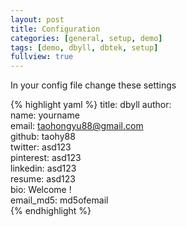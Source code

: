 ```yaml
---
layout: post
title: Configuration
categories: [general, setup, demo]
tags: [demo, dbyll, dbtek, setup]
fullview: true
---
```


In your config file change these settings

{% highlight yaml %}
title: dbyll
author:  
  name: yourname  
  email: taohongyu88@gmail.com  
  github: taohy88  
  twitter: asd123  
  pinterest: asd123  
  linkedin: asd123  
  resume: asd123  
  bio: Welcome !  
  email_md5: md5ofemail  
{% endhighlight %}